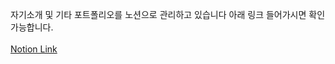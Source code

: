 자기소개 및 기타 포트폴리오를 노션으로 관리하고 있습니다 아래 링크 들어가시면 확인 가능합니다.<br><br>
[Notion Link](https://sparkly-form-5be.notion.site/Lee-Chan-Woo-8a0f163eaa55403cbbadc592e01809ab)
